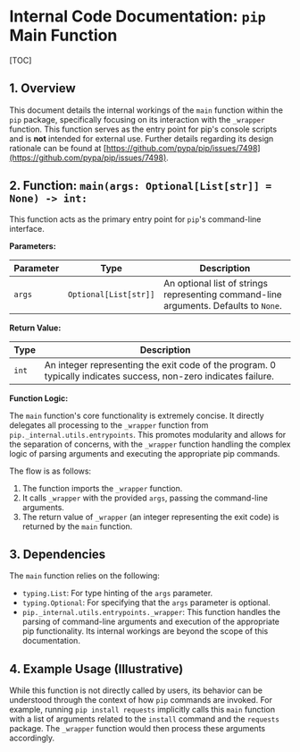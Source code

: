 # Internal Code Documentation: `pip` Main Function

[TOC]

## 1. Overview

This document details the internal workings of the `main` function within the `pip` package, specifically focusing on its interaction with the `_wrapper` function.  This function serves as the entry point for pip's console scripts and is **not** intended for external use.  Further details regarding its design rationale can be found at [https://github.com/pypa/pip/issues/7498](https://github.com/pypa/pip/issues/7498).


## 2. Function: `main(args: Optional[List[str]] = None) -> int:`

This function acts as the primary entry point for `pip`'s command-line interface.

**Parameters:**

| Parameter | Type             | Description                                                                 |
|-----------|-------------------|-----------------------------------------------------------------------------|
| `args`    | `Optional[List[str]]` | An optional list of strings representing command-line arguments. Defaults to `None`. |

**Return Value:**

| Type | Description                                                              |
|------|--------------------------------------------------------------------------|
| `int` | An integer representing the exit code of the program.  0 typically indicates success, non-zero indicates failure. |


**Function Logic:**

The `main` function's core functionality is extremely concise.  It directly delegates all processing to the `_wrapper` function from `pip._internal.utils.entrypoints`.  This promotes modularity and allows for the separation of concerns, with the `_wrapper` function handling the complex logic of parsing arguments and executing the appropriate pip commands.

The flow is as follows:

1. The function imports the `_wrapper` function.
2. It calls `_wrapper` with the provided `args`, passing the command-line arguments.
3. The return value of `_wrapper` (an integer representing the exit code) is returned by the `main` function.


## 3.  Dependencies

The `main` function relies on the following:

* `typing.List`: For type hinting of the `args` parameter.
* `typing.Optional`: For specifying that the `args` parameter is optional.
* `pip._internal.utils.entrypoints._wrapper`:  This function handles the parsing of command-line arguments and execution of the appropriate pip functionality.  Its internal workings are beyond the scope of this documentation.


## 4. Example Usage (Illustrative)

While this function is not directly called by users, its behavior can be understood through the context of how `pip` commands are invoked.  For example, running `pip install requests` implicitly calls this `main` function with a list of arguments related to the `install` command and the `requests` package.  The `_wrapper` function would then process these arguments accordingly.
